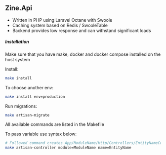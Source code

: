## Zine.Api

- Written in PHP using Laravel Octane with Swoole
- Caching system based on Redis / SwooleTable
- Backend provides low response and can withstand significant loads

##### Installation

Make sure that you have make, docker and docker compose installed on the host system

Install:
```bash
make install
```

To choose another env:
```bash
make install env=production
```

Run migrations:
```bash
make artisan-migrate
```

All available commands are listed in the Makefile

To pass variable use syntax below:
```bash
# Followed command creates App/ModuleName/Http/Controllers/EntityNameController 
make artisan-controller module=ModuleName name=EntityName
```


